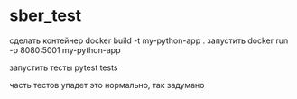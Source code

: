 # sber_test


сделать контейнер 
docker build -t my-python-app .
запустить 
docker run -p 8080:5001 my-python-app

запустить тесты 
pytest tests

часть тестов упадет 
это нормально, так задумано 
